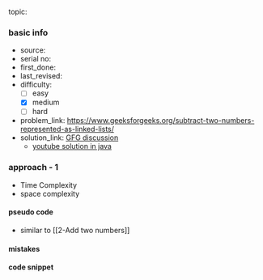 topic:

### basic info
- source: 
- serial no:
- first_done:
- last_revised:
- difficulty:
	- [ ] easy
	- [x] medium
	- [ ] hard
- problem_link: https://www.geeksforgeeks.org/subtract-two-numbers-represented-as-linked-lists/
- solution_link: [GFG discussion](https://www.geeksforgeeks.org/subtract-two-numbers-represented-as-linked-lists/)
	- [youtube solution in java](https://www.youtube.com/watch?v=wFbsIPlYhOs)

### approach - 1
- Time Complexity
- space complexity

#### pseudo code
- similar to [[2-Add two numbers]]
#### mistakes

#### code snippet
```python

```